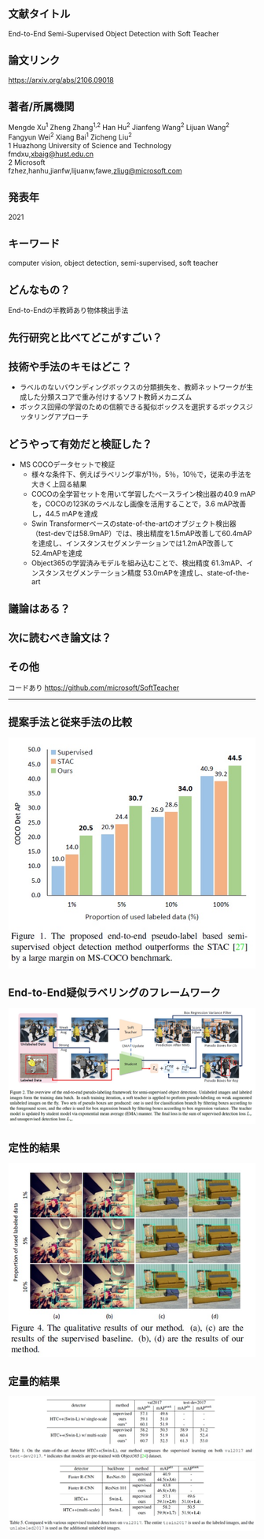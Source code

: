 ## 文献タイトル
End-to-End Semi-Supervised Object Detection with Soft Teacher

## 論文リンク
https://arxiv.org/abs/2106.09018

## 著者/所属機関
Mengde Xu<sup>1</sup> Zheng Zhang<sup>1,2</sup> Han Hu<sup>2</sup> Jianfeng Wang<sup>2</sup> Lijuan Wang<sup>2</sup> Fangyun Wei<sup>2</sup>
Xiang Bai<sup>1</sup> Zicheng Liu<sup>2</sup>  
1 Huazhong University of Science and Technology  
fmdxu,xbaig@hust.edu.cn  
2 Microsoft  
fzhez,hanhu,jianfw,lijuanw,fawe,zliug@microsoft.com

## 発表年
2021

## キーワード
computer vision, object detection, semi-supervised, soft teacher

## どんなもの？
End-to-Endの半教師あり物体検出手法

## 先行研究と比べてどこがすごい？

## 技術や手法のキモはどこ？
* ラベルのないバウンディングボックスの分類損失を、教師ネットワークが生成した分類スコアで重み付けするソフト教師メカニズム
* ボックス回帰の学習のための信頼できる擬似ボックスを選択するボックスジッタリングアプローチ

## どうやって有効だと検証した？
* MS COCOデータセットで検証
    * 様々な条件下、例えばラベリング率が1％，5％，10％で，従来の手法を大きく上回る結果
    * COCOの全学習セットを用いて学習したベースライン検出器の40.9 mAPを，COCOの123Kのラベルなし画像を活用することで，3.6 mAP改善し，44.5 mAPを達成
    * Swin Transformerベースのstate-of-the-artのオブジェクト検出器（test-devでは58.9mAP）では、検出精度を1.5mAP改善して60.4mAPを達成し、インスタンスセグメンテーションでは1.2mAP改善して52.4mAPを達成
    * Object365の学習済みモデルを組み込むことで、検出精度 61.3mAP、インスタンスセグメンテーション精度 53.0mAPを達成し、state-of-the-art

## 議論はある？


## 次に読むべき論文は？


## その他
コードあり https://github.com/microsoft/SoftTeacher

---
## 提案手法と従来手法の比較
![image/figure1.jpg](image/figure1.jpg)  

## End-to-End疑似ラベリングのフレームワーク
![image/figure2.jpg](image/figure2.jpg)  

## 定性的結果
![image/figure4.jpg](image/figure4.jpg)  

## 定量的結果
![image/table1.jpg](image/table1.jpg)  
![image/table5.jpg](image/table5.jpg)  

